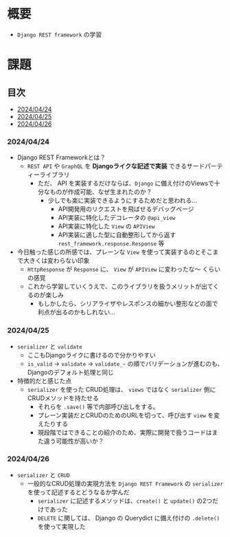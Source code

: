 # 概要
- `Django REST framework` の学習

# 課題
## 目次
- [2024/04/24](#20240424)
- [2024/04/25](#20240425)
- [2024/04/26](#20240426)
### 2024/04/24
- Django REST Frameworkとは？
    - `REST API` や `GraphQL` を **Djangoライクな記述で実装** できるサードパーティーライブラリ
        - ただ、 API を実装するだけならば、`Django` に備え付けのViewsで十分なものが作成可能、なぜ生まれたのか？
            - 少しでも楽に実装できるようにするためだと思われる…
                - API開発用のリクエストを飛ばせるデバッグページ
                - API実装に特化したデコレータの `@api_view`
                - API実装に特化した `View` の `APIView`
                - API実装に適した型に自動整形してから返す `rest_framework.response.Response` 等
- 今日触った感じの所感では、プレーンな `View` を使って実装するのとそこまで大きくは変わらない印象
    - `HttpResponse` が `Response` に、 `View` が `APIView` に変わったな～ くらいの感覚
    - これから学習していくうえで、このライブラリを扱うメリットが出てくるのが楽しみ
        - もしかしたら、シリアライザやレスポンスの細かい整形などの面で利点が出るのかもしれない…
### 2024/04/25
- `serializer` と `validate`
    - ここもDjangoライクに書けるので分かりやすい
    - `is_valid` -> `validate` -> `validate_~` の順でバリデーションが進むのも、Djangoのデフォルト処理と同じ
- 特徴的だと感じた点
    - `serializer` を使った CRUD処理は、 `views` ではなく `serializer` 側に CRUDメソッドを持たせる
        - それらを `.save()` 等で内部呼び出しをする。
        - プレーン実装だとCRUDのためのURLを切って、呼び出す `view` を変えたりする
        - 現段階ではできることの紹介のため、実際に開発で扱うコードはまた違う可能性が高いか？
### 2024/04/26
- `serializer` と `CRUD`
    - 一般的なCRUD処理の実現方法を `Django REST Framework` の `serializer` を使って記述するとどうなるか学んだ
        - `serializer` に記述するメソッドは、`create()` と `update()` の2つだけであった
        - `DELETE` に関しては、 Django の Querydict に備え付けの `.delete()` を使って実現した
